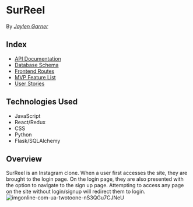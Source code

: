# SurReel

By _[Jaylen Garner](https://github.com/JaylenGarner)_

## Index

- [API Documentation](https://github.com/JaylenGarner/SurReel/wiki/API-Routes)
- [Database Schema](https://github.com/JaylenGarner/SurReel/wiki/Database-Schema)
- [Frontend Routes](https://github.com/JaylenGarner/SurReel/wiki/Frontend-Routes)
- [MVP Feature List](https://github.com/JaylenGarner/SurReel/wiki/MVP-List)
- [User Stories](https://github.com/JaylenGarner/SurReel/wiki/User-Stories)

## Technologies Used

- JavaScript
- React/Redux
- CSS
- Python
- Flask/SQLAlchemy

## Overview

SurReel is an Instagram clone. When a user first accesses the site, they are brought to the login page. On the login page, they are also presented with the option to navigate to the sign up page. Attempting to access any page on the site without login/signup will redirect them to login.
![imgonline-com-ua-twotoone-nS3QGu7CJNeU](https://user-images.githubusercontent.com/93837049/218271834-b108cfe4-a913-4a2b-80bb-9a4a0b96bb21.jpg)

